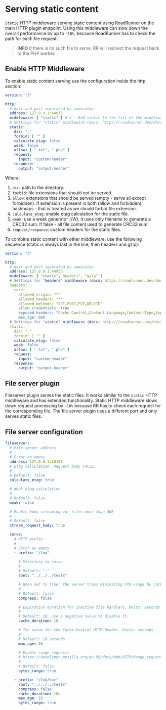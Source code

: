 # Serving static content

`Static` HTTP middleware serving static content using RoadRunner on the main HTTP plugin endpoint. Using this middleware
can slow down the overall performance by up to `~10%`, because RoadRunner has to check the path for each file request.

> **INFO**
> if there is no such file to serve, RR will redirect the request back to the PHP worker.

## Enable HTTP Middleware

To enable static content serving use the configuration inside the http section:

```yaml
version: "3"

http:
  # host and port separated by semicolon
  address: 127.0.0.1:44933
  middleware: [ "static" ] # <-- Add static to the list of the middleware
  # Settings for "static" middleware (docs: https://roadrunner.dev/docs/http-http/2023.x/en).
  static:
    dir: "."
    forbid: [ "" ]
    calculate_etag: false
    weak: false
    allow: [ ".txt", ".php" ]
    request:
      input: "custom-header"
    response:
      output: "output-header"
```

Where:

1. `dir`: path to the directory.
2. `forbid`: file extensions that should not be served.
3. `allow`: extensions that should be served (empty - serve all except forbidden). If extension is present in both (allow and forbidden) hashmaps - that is treated as we should forbid file extension.
4. `calculate_etag`: enable etag calculation for the static file.
5. `weak`: use a weak generator (/W), it uses only filename to generate a CRC32 sum. If false - all file content used to generate CRC32 sum.
6. `request/response`: custom headers for the static files.

To combine static content with other middleware, use the following sequence (static is always last in the line, then headers and gzip):

```yaml
version: "3"

http:
  # host and port separated by semicolon
  address: 127.0.0.1:44933
  middleware: [ "static", headers", "gzip" ]
  # Settings for "headers" middleware (docs: https://roadrunner.dev/docs/http-http/2023.x/en).
  headers:
    cors:
      allowed_origin: "*"
      allowed_headers: "*"
      allowed_methods: "GET,POST,PUT,DELETE"
      allow_credentials: true
      exposed_headers: "Cache-Control,Content-Language,Content-Type,Expires,Last-Modified,Pragma"
      max_age: 600
  # Settings for "static" middleware (docs: https://roadrunner.dev/docs/http-http/2023.x/en).
  static:
    dir: "."
    forbid: [ "" ]
    calculate_etag: false
    weak: false
    allow: [ ".txt", ".php" ]
    request:
      input: "custom-header"
    response:
      output: "output-header"
```

## File server plugin

Fileserver plugin serves the static files. It works similar to the `static` HTTP middleware and has extended functionality.
Static HTTP middleware slows down request processing by `~10%` because RR has to check each request for the
corresponding file.
The file server plugin uses a different port and only serves static files.

## File server configuration

```yaml
fileserver:
  # File server address
  #
  # Error on empty
  address: 127.0.0.1:10101
  # Etag calculation. Request body CRC32.
  #
  # Default: false
  calculate_etag: true

  # Weak etag calculation
  #
  # Default: false
  weak: false

  # Enable body streaming for files more than 4KB
  #
  # Default: false
  stream_request_body: true

  serve:
    # HTTP prefix
    #
    # Error on empty
    - prefix: "/foo"

      # Directory to serve
      #
      # Default: "."
      root: "../../../tests"

      # When set to true, the server tries minimizing CPU usage by caching compressed files
      #
      # Default: false
      compress: false

      # Expiration duration for inactive file handlers. Units: seconds.
      #
      # Default: 10, use a negative value to disable it.
      cache_duration: 10

      # The value for the Cache-Control HTTP-header. Units: seconds
      #
      # Default: 10 seconds
      max_age: 10

      # Enable range requests
      # https://developer.mozilla.org/en-US/docs/Web/HTTP/Range_requests
      #
      # Default: false
      bytes_range: true

    - prefix: "/foo/bar"
      root: "../../../tests"
      compress: false
      cache_duration: 10s
      max_age: 10
      bytes_range: true
```